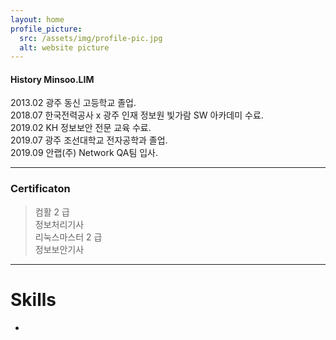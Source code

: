 ```yaml
---
layout: home
profile_picture:
  src: /assets/img/profile-pic.jpg
  alt: website picture
---
```


#### History Minsoo.LIM
2013.02 광주 동신 고등학교 졸업.<br>
2018.07 한국전력공사 x 광주 인재 정보원 빛가람 SW 아카데미 수료.<br>
2019.02 KH 정보보안 전문 교육 수료.<br>
2019.07 광주 조선대학교 전자공학과 졸업.<br>
2019.09 안랩(주) Network QA팀 입사. <br>

---

### Certificaton 
 > 컴활 2 급 <br>
 > 정보처리기사 <br>
 > 리눅스마스터 2 급 <br>
 > 정보보안기사 <br>

---

# Skills
 - 
